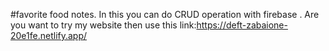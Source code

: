 #favorite food  notes.
In this you can do CRUD operation with firebase .
Are you want to try my website then use this link:https://deft-zabaione-20e1fe.netlify.app/
